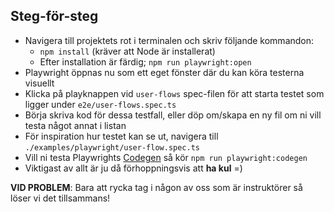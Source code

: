 ## Steg-för-steg

- Navigera till projektets rot i terminalen och skriv följande kommandon:
  - `npm install` (kräver att Node är installerat)
  - Efter installation är färdig; `npm run playwright:open`
- Playwright öppnas nu som ett eget fönster där du kan köra testerna visuellt
- Klicka på playknappen vid `user-flows` spec-filen för att starta testet som ligger under `e2e/user-flows.spec.ts`
- Börja skriva kod för dessa testfall, eller döp om/skapa en ny fil om ni vill testa något annat i listan
- För inspiration hur testet kan se ut, navigera till `./examples/playwright/user-flow.spec.ts`
- Vill ni testa Playwrights [Codegen](https://playwright.dev/docs/codegen-intro) så kör `npm run playwright:codegen`
- Viktigast av allt är ju då förhoppningsvis att **ha kul** =)

**VID PROBLEM**: Bara att rycka tag i någon av oss som är instruktörer så löser vi det tillsammans!
